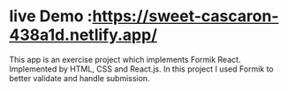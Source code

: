 # live Demo :https://sweet-cascaron-438a1d.netlify.app/
This app is an exercise project which implements Formik React. Implemented by HTML, CSS and React.js. In this project I used Formik to better validate and handle submission.

